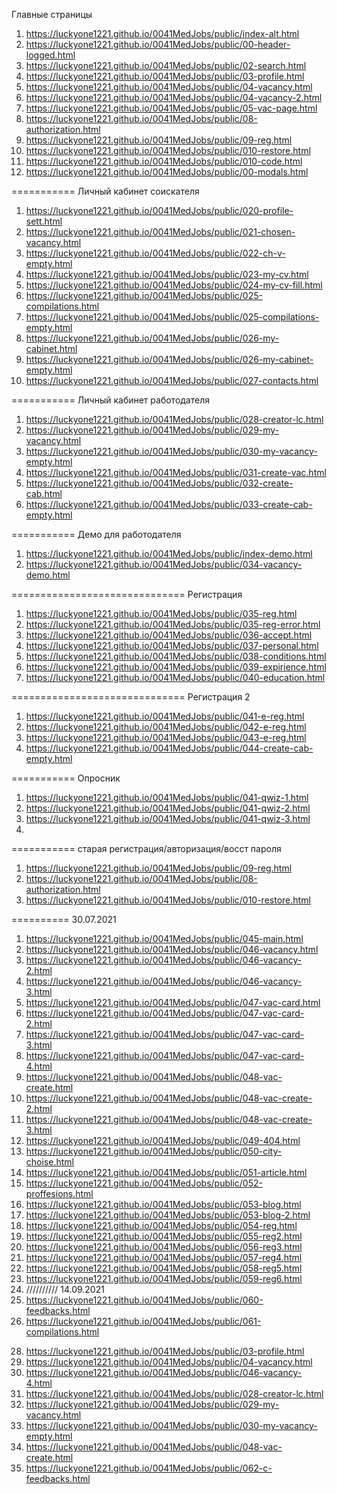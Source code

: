 Главные страницы
1. <https://luckyone1221.github.io/0041MedJobs/public/index-alt.html>
1. <https://luckyone1221.github.io/0041MedJobs/public/00-header-logged.html>
1. <https://luckyone1221.github.io/0041MedJobs/public/02-search.html>
1. <https://luckyone1221.github.io/0041MedJobs/public/03-profile.html>
1. <https://luckyone1221.github.io/0041MedJobs/public/04-vacancy.html>
1. <https://luckyone1221.github.io/0041MedJobs/public/04-vacancy-2.html>
1. <https://luckyone1221.github.io/0041MedJobs/public/05-vac-page.html>
1. <https://luckyone1221.github.io/0041MedJobs/public/08-authorization.html> 
1. <https://luckyone1221.github.io/0041MedJobs/public/09-reg.html>
1. <https://luckyone1221.github.io/0041MedJobs/public/010-restore.html>
1. <https://luckyone1221.github.io/0041MedJobs/public/010-code.html>
1. <https://luckyone1221.github.io/0041MedJobs/public/00-modals.html>
<!-- 9. <https://luckyone1221.github.io/0041MedJobs/public/06-profesionals.html> -->
<!-- https://github.com/luckyone1221/0041MedJobs -->
<!-- 1. <https://luckyone1221.github.io/0041MedJobs/public/index.html> -->
<!-- 1. <https://luckyone1221.github.io/0041MedJobs/public/07-proffesional.html>-->
<!-- 1. <https://luckyone1221.github.io/0041MedJobs/public/011-profile.html> -->
<!-- 1. <https://luckyone1221.github.io/0041MedJobs/public/012-company-profile.html> -->
<!-- 1. <https://luckyone1221.github.io/0041MedJobs/public/013-vacancy.html> -->
<!-- 1. <https://luckyone1221.github.io/0041MedJobs/public/013-1-vac-create.html> -->
<!-- 1. <https://luckyone1221.github.io/0041MedJobs/public/014-employer.html> -->
<!-- 1. <https://luckyone1221.github.io/0041MedJobs/public/016-proffesional.html> -->
<!-- 1. <https://luckyone1221.github.io/0041MedJobs/public/018-employee.html> -->
<!-- 1. <https://luckyone1221.github.io/0041MedJobs/public/00-stab1.html> -->
<!-- 1. <https://luckyone1221.github.io/0041MedJobs/public/00-stab2.html> -->
===========  Личный кабинет соискателя
1. <https://luckyone1221.github.io/0041MedJobs/public/020-profile-sett.html>
1. <https://luckyone1221.github.io/0041MedJobs/public/021-chosen-vacancy.html>
1. <https://luckyone1221.github.io/0041MedJobs/public/022-ch-v-empty.html>
1. <https://luckyone1221.github.io/0041MedJobs/public/023-my-cv.html>
1. <https://luckyone1221.github.io/0041MedJobs/public/024-my-cv-fill.html>
1. <https://luckyone1221.github.io/0041MedJobs/public/025-compilations.html>
1. <https://luckyone1221.github.io/0041MedJobs/public/025-compilations-empty.html>
1. <https://luckyone1221.github.io/0041MedJobs/public/026-my-cabinet.html>
1. <https://luckyone1221.github.io/0041MedJobs/public/026-my-cabinet-empty.html>
1. <https://luckyone1221.github.io/0041MedJobs/public/027-contacts.html>

===========   Личный кабинет работодателя
1. <https://luckyone1221.github.io/0041MedJobs/public/028-creator-lc.html>
1. <https://luckyone1221.github.io/0041MedJobs/public/029-my-vacancy.html>
1. <https://luckyone1221.github.io/0041MedJobs/public/030-my-vacancy-empty.html>
1. <https://luckyone1221.github.io/0041MedJobs/public/031-create-vac.html>
1. <https://luckyone1221.github.io/0041MedJobs/public/032-create-cab.html>
1. <https://luckyone1221.github.io/0041MedJobs/public/033-create-cab-empty.html>

===========   Демо для работодателя
1. <https://luckyone1221.github.io/0041MedJobs/public/index-demo.html>
1. <https://luckyone1221.github.io/0041MedJobs/public/034-vacancy-demo.html>

==============================   Регистрация
1. <https://luckyone1221.github.io/0041MedJobs/public/035-reg.html>
1. <https://luckyone1221.github.io/0041MedJobs/public/035-reg-error.html>
1. <https://luckyone1221.github.io/0041MedJobs/public/036-accept.html>
1. <https://luckyone1221.github.io/0041MedJobs/public/037-personal.html>
1. <https://luckyone1221.github.io/0041MedJobs/public/038-conditions.html>
1. <https://luckyone1221.github.io/0041MedJobs/public/039-expirience.html>
1. <https://luckyone1221.github.io/0041MedJobs/public/040-education.html>

==============================   Регистрация 2
1. <https://luckyone1221.github.io/0041MedJobs/public/041-e-reg.html>
1. <https://luckyone1221.github.io/0041MedJobs/public/042-e-reg.html>
1. <https://luckyone1221.github.io/0041MedJobs/public/043-e-reg.html>
1. <https://luckyone1221.github.io/0041MedJobs/public/044-create-cab-empty.html>

===========   Опросник
1. <https://luckyone1221.github.io/0041MedJobs/public/041-qwiz-1.html>
2. <https://luckyone1221.github.io/0041MedJobs/public/041-qwiz-2.html>
3. <https://luckyone1221.github.io/0041MedJobs/public/041-qwiz-3.html>
4. 
===========   старая регистрация/авторизация/восст пароля
1. <https://luckyone1221.github.io/0041MedJobs/public/09-reg.html>
2. <https://luckyone1221.github.io/0041MedJobs/public/08-authorization.html>
3. <https://luckyone1221.github.io/0041MedJobs/public/010-restore.html>

========== 30.07.2021
1. <https://luckyone1221.github.io/0041MedJobs/public/045-main.html>
2. <https://luckyone1221.github.io/0041MedJobs/public/046-vacancy.html>
3. <https://luckyone1221.github.io/0041MedJobs/public/046-vacancy-2.html>
4. <https://luckyone1221.github.io/0041MedJobs/public/046-vacancy-3.html>
5. <https://luckyone1221.github.io/0041MedJobs/public/047-vac-card.html>
6. <https://luckyone1221.github.io/0041MedJobs/public/047-vac-card-2.html>
7. <https://luckyone1221.github.io/0041MedJobs/public/047-vac-card-3.html>
8. <https://luckyone1221.github.io/0041MedJobs/public/047-vac-card-4.html>
9. <https://luckyone1221.github.io/0041MedJobs/public/048-vac-create.html>
10. <https://luckyone1221.github.io/0041MedJobs/public/048-vac-create-2.html>
11. <https://luckyone1221.github.io/0041MedJobs/public/048-vac-create-3.html>
12. <https://luckyone1221.github.io/0041MedJobs/public/049-404.html>
13. <https://luckyone1221.github.io/0041MedJobs/public/050-city-choise.html>
14. <https://luckyone1221.github.io/0041MedJobs/public/051-article.html>
15. <https://luckyone1221.github.io/0041MedJobs/public/052-proffesions.html>
16. <https://luckyone1221.github.io/0041MedJobs/public/053-blog.html>
17. <https://luckyone1221.github.io/0041MedJobs/public/053-blog-2.html>
18. <https://luckyone1221.github.io/0041MedJobs/public/054-reg.html>
19. <https://luckyone1221.github.io/0041MedJobs/public/055-reg2.html>
20. <https://luckyone1221.github.io/0041MedJobs/public/056-reg3.html>
21. <https://luckyone1221.github.io/0041MedJobs/public/057-reg4.html>
22. <https://luckyone1221.github.io/0041MedJobs/public/058-reg5.html>
23. <https://luckyone1221.github.io/0041MedJobs/public/059-reg6.html>
24. ////////// 14.09.2021
25. <https://luckyone1221.github.io/0041MedJobs/public/060-feedbacks.html>
26. <https://luckyone1221.github.io/0041MedJobs/public/061-compilations.html>
<!-- 27. <https://luckyone1221.github.io/0041MedJobs/public/062-compilations-empty.html> -->
28. <https://luckyone1221.github.io/0041MedJobs/public/03-profile.html>
29. <https://luckyone1221.github.io/0041MedJobs/public/04-vacancy.html>
30. <https://luckyone1221.github.io/0041MedJobs/public/046-vacancy-4.html>
31. <https://luckyone1221.github.io/0041MedJobs/public/028-creator-lc.html>
32. <https://luckyone1221.github.io/0041MedJobs/public/029-my-vacancy.html>
33. <https://luckyone1221.github.io/0041MedJobs/public/030-my-vacancy-empty.html>
34. <https://luckyone1221.github.io/0041MedJobs/public/048-vac-create.html>
34. <https://luckyone1221.github.io/0041MedJobs/public/062-c-feedbacks.html>